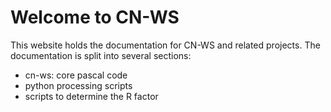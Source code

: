 # Welcome to CN-WS

This website holds the documentation for CN-WS and related projects. The documentation is split into several sections:
* cn-ws: core pascal code
* python processing scripts
* scripts to determine the R factor

